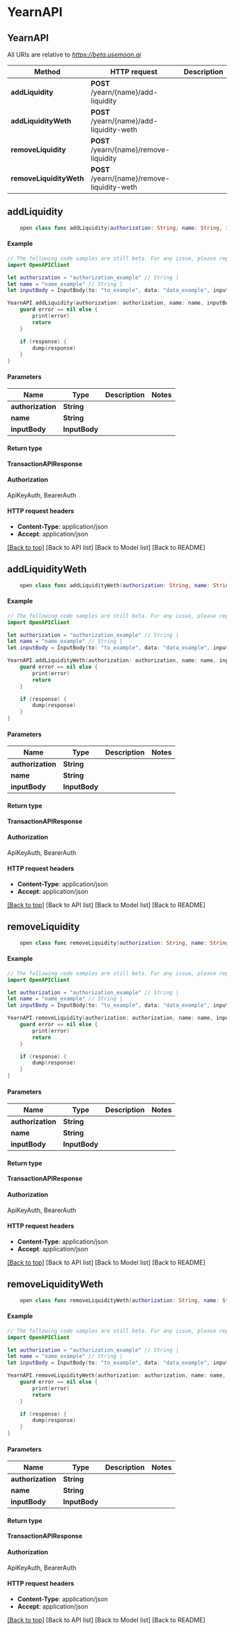 # YearnAPI

## YearnAPI

All URIs are relative to _https://beta.usemoon.ai_

| Method                  | HTTP request                                 | Description |
| ----------------------- | -------------------------------------------- | ----------- |
| **addLiquidity**        | **POST** /yearn/{name}/add-liquidity         |             |
| **addLiquidityWeth**    | **POST** /yearn/{name}/add-liquidity-weth    |             |
| **removeLiquidity**     | **POST** /yearn/{name}/remove-liquidity      |             |
| **removeLiquidityWeth** | **POST** /yearn/{name}/remove-liquidity-weth |             |

## **addLiquidity**

```swift
    open class func addLiquidity(authorization: String, name: String, inputBody: InputBody, completion: @escaping (_ data: TransactionAPIResponse?, _ error: Error?) -> Void)
```

#### Example

```swift
// The following code samples are still beta. For any issue, please report via http://github.com/OpenAPITools/openapi-generator/issues/new
import OpenAPIClient

let authorization = "authorization_example" // String | 
let name = "name_example" // String | 
let inputBody = InputBody(to: "to_example", data: "data_example", input: "input_example", value: "value_example", nonce: "nonce_example", gas: "gas_example", gasPrice: "gasPrice_example", chainId: "chainId_example", encoding: "encoding_example", EOA: false, contractAddress: "contractAddress_example", tokenId: "tokenId_example", tokenIds: "tokenIds_example", approved: false, broadcast: false) // InputBody | 

YearnAPI.addLiquidity(authorization: authorization, name: name, inputBody: inputBody) { (response, error) in
    guard error == nil else {
        print(error)
        return
    }

    if (response) {
        dump(response)
    }
}
```

#### Parameters

| Name              | Type          | Description | Notes |
| ----------------- | ------------- | ----------- | ----- |
| **authorization** | **String**    |             |       |
| **name**          | **String**    |             |       |
| **inputBody**     | **InputBody** |             |       |

#### Return type

**TransactionAPIResponse**

#### Authorization

ApiKeyAuth, BearerAuth

#### HTTP request headers

* **Content-Type**: application/json
* **Accept**: application/json

[\[Back to top\]](broken-reference) \[Back to API list] \[Back to Model list] \[Back to README]

## **addLiquidityWeth**

```swift
    open class func addLiquidityWeth(authorization: String, name: String, inputBody: InputBody, completion: @escaping (_ data: TransactionAPIResponse?, _ error: Error?) -> Void)
```

#### Example

```swift
// The following code samples are still beta. For any issue, please report via http://github.com/OpenAPITools/openapi-generator/issues/new
import OpenAPIClient

let authorization = "authorization_example" // String | 
let name = "name_example" // String | 
let inputBody = InputBody(to: "to_example", data: "data_example", input: "input_example", value: "value_example", nonce: "nonce_example", gas: "gas_example", gasPrice: "gasPrice_example", chainId: "chainId_example", encoding: "encoding_example", EOA: false, contractAddress: "contractAddress_example", tokenId: "tokenId_example", tokenIds: "tokenIds_example", approved: false, broadcast: false) // InputBody | 

YearnAPI.addLiquidityWeth(authorization: authorization, name: name, inputBody: inputBody) { (response, error) in
    guard error == nil else {
        print(error)
        return
    }

    if (response) {
        dump(response)
    }
}
```

#### Parameters

| Name              | Type          | Description | Notes |
| ----------------- | ------------- | ----------- | ----- |
| **authorization** | **String**    |             |       |
| **name**          | **String**    |             |       |
| **inputBody**     | **InputBody** |             |       |

#### Return type

**TransactionAPIResponse**

#### Authorization

ApiKeyAuth, BearerAuth

#### HTTP request headers

* **Content-Type**: application/json
* **Accept**: application/json

[\[Back to top\]](broken-reference) \[Back to API list] \[Back to Model list] \[Back to README]

## **removeLiquidity**

```swift
    open class func removeLiquidity(authorization: String, name: String, inputBody: InputBody, completion: @escaping (_ data: TransactionAPIResponse?, _ error: Error?) -> Void)
```

#### Example

```swift
// The following code samples are still beta. For any issue, please report via http://github.com/OpenAPITools/openapi-generator/issues/new
import OpenAPIClient

let authorization = "authorization_example" // String | 
let name = "name_example" // String | 
let inputBody = InputBody(to: "to_example", data: "data_example", input: "input_example", value: "value_example", nonce: "nonce_example", gas: "gas_example", gasPrice: "gasPrice_example", chainId: "chainId_example", encoding: "encoding_example", EOA: false, contractAddress: "contractAddress_example", tokenId: "tokenId_example", tokenIds: "tokenIds_example", approved: false, broadcast: false) // InputBody | 

YearnAPI.removeLiquidity(authorization: authorization, name: name, inputBody: inputBody) { (response, error) in
    guard error == nil else {
        print(error)
        return
    }

    if (response) {
        dump(response)
    }
}
```

#### Parameters

| Name              | Type          | Description | Notes |
| ----------------- | ------------- | ----------- | ----- |
| **authorization** | **String**    |             |       |
| **name**          | **String**    |             |       |
| **inputBody**     | **InputBody** |             |       |

#### Return type

**TransactionAPIResponse**

#### Authorization

ApiKeyAuth, BearerAuth

#### HTTP request headers

* **Content-Type**: application/json
* **Accept**: application/json

[\[Back to top\]](broken-reference) \[Back to API list] \[Back to Model list] \[Back to README]

## **removeLiquidityWeth**

```swift
    open class func removeLiquidityWeth(authorization: String, name: String, inputBody: InputBody, completion: @escaping (_ data: TransactionAPIResponse?, _ error: Error?) -> Void)
```

#### Example

```swift
// The following code samples are still beta. For any issue, please report via http://github.com/OpenAPITools/openapi-generator/issues/new
import OpenAPIClient

let authorization = "authorization_example" // String | 
let name = "name_example" // String | 
let inputBody = InputBody(to: "to_example", data: "data_example", input: "input_example", value: "value_example", nonce: "nonce_example", gas: "gas_example", gasPrice: "gasPrice_example", chainId: "chainId_example", encoding: "encoding_example", EOA: false, contractAddress: "contractAddress_example", tokenId: "tokenId_example", tokenIds: "tokenIds_example", approved: false, broadcast: false) // InputBody | 

YearnAPI.removeLiquidityWeth(authorization: authorization, name: name, inputBody: inputBody) { (response, error) in
    guard error == nil else {
        print(error)
        return
    }

    if (response) {
        dump(response)
    }
}
```

#### Parameters

| Name              | Type          | Description | Notes |
| ----------------- | ------------- | ----------- | ----- |
| **authorization** | **String**    |             |       |
| **name**          | **String**    |             |       |
| **inputBody**     | **InputBody** |             |       |

#### Return type

**TransactionAPIResponse**

#### Authorization

ApiKeyAuth, BearerAuth

#### HTTP request headers

* **Content-Type**: application/json
* **Accept**: application/json

[\[Back to top\]](broken-reference) \[Back to API list] \[Back to Model list] \[Back to README]
